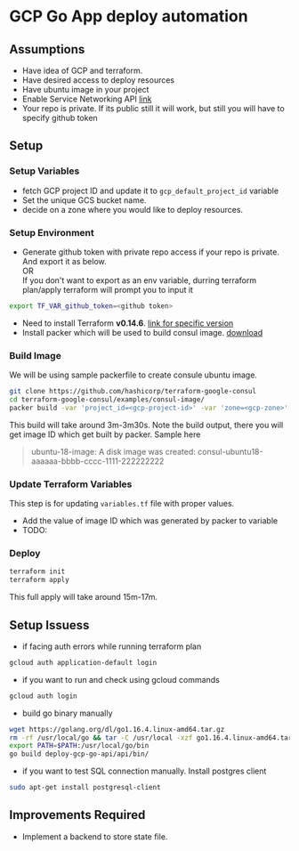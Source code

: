 
# GCP Go App deploy automation

## Assumptions

- Have idea of GCP and terraform.
- Have desired access to deploy resources
- Have ubuntu image in your project
- Enable Service Networking API [link](https://console.developers.google.com/apis/api/servicenetworking.googleapis.com/overview?)
- Your repo is private. If its public still it will work, but still you will have to specify github token

## Setup

### Setup Variables

- fetch GCP project ID and update it to `gcp_default_project_id` variable
- Set the unique GCS bucket name.
- decide on a zone where you would like to deploy resources.

### Setup Environment

- Generate github token with private repo access if your repo is private. And export it as below.
<br> OR <br>
 If you don't want to export as an env variable, durring terraform plan/apply terraform will prompt you to input it
  
```bash
export TF_VAR_github_token=<github token>
```

- Need to install Terraform **v0.14.6**. [link for specific version](https://releases.hashicorp.com/terraform/0.14.6/)
- Install packer which will be used to build consul image. [download](https://www.packer.io/downloads)

### Build Image

We will be using sample packerfile to create consule ubuntu image.

```bash
git clone https://github.com/hashicorp/terraform-google-consul
cd terraform-google-consul/examples/consul-image/
packer build -var 'project_id=<gcp-project-id>' -var 'zone=<gcp-zone>' consul.json
```

This build will take around 3m-3m30s.
Note the build output, there you will get image ID which get built by packer. Sample here
> ubuntu-18-image: A disk image was created: consul-ubuntu18-aaaaaa-bbbb-cccc-1111-222222222


### Update Terraform Variables

This step is for updating `variables.tf` file with proper values.

- Add the value of image ID which was generated by packer to variable 
- TODO:

### Deploy

```bash
terraform init
terraform apply
```

This full apply will take around 15m-17m.

## Setup Issuess

- if facing auth errors while running terraform plan

```bash
gcloud auth application-default login
```

- if you want to run and check using gcloud commands

```bash
gcloud auth login
```

- build go binary manually

```bash
wget https://golang.org/dl/go1.16.4.linux-amd64.tar.gz
rm -rf /usr/local/go && tar -C /usr/local -xzf go1.16.4.linux-amd64.tar.gz
export PATH=$PATH:/usr/local/go/bin
go build deploy-gcp-go-api/api/bin/
```

- if you want to test SQL connection manually. Install postgres client

```bash
sudo apt-get install postgresql-client
```

## Improvements Required

- Implement a backend to store state file.

